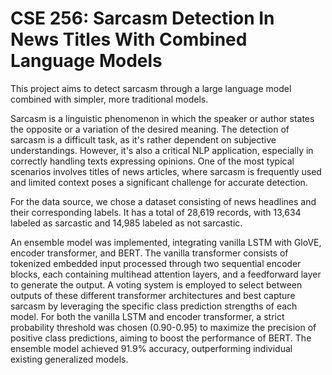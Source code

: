 # CSE 256: Sarcasm Detection In News Titles With Combined Language Models
This project aims to detect sarcasm through a large language model combined with simpler, more traditional models.

Sarcasm is a linguistic phenomenon in which the speaker or author states the opposite or a variation of the desired meaning. The detection of sarcasm is a difficult task, as it's rather dependent on subjective understandings. However, it's also a critical NLP application, especially in correctly handling texts expressing opinions. One of the most typical scenarios involves titles of news articles, where sarcasm is frequently used and limited context poses a significant challenge for accurate detection.

For the data source, we chose a dataset consisting of news headlines and their corresponding labels. It has a total of 28,619 records, with 13,634 labeled as sarcastic and 14,985 labeled as not sarcastic.

An ensemble model was implemented, integrating vanilla LSTM with GloVE, encoder transformer, and BERT. The vanilla transformer consists of tokenized embedded input processed through two sequential encoder blocks, each containing multihead attention layers, and a feedforward layer to generate the output. A voting system is employed to select between outputs of these different transformer architectures and best capture sarcasm by leveraging the specific class prediction strengths of each model. For both the vanilla LSTM and encoder transformer, a strict probability threshold was chosen (0.90-0.95) to maximize the precision of positive class predictions, aiming to boost the performance of BERT. The ensemble model achieved 91.9% accuracy, outperforming individual existing generalized models.


